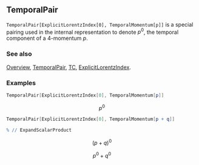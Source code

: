 ## TemporalPair

`TemporalPair[ExplicitLorentzIndex[0], TemporalMomentum[p]]` is a special pairing used in the internal representation to denote $p^0$, the temporal component of a 4-momentum $p$.

### See also

[Overview](Extra/FeynCalc.md), [TemporalPair](TemporalPair.md), [TC](TC.md), [ExplicitLorentzIndex](ExplicitLorentzIndex.md).

### Examples

```mathematica
TemporalPair[ExplicitLorentzIndex[0], TemporalMomentum[p]]
```

$$p^0$$

```mathematica
TemporalPair[ExplicitLorentzIndex[0], TemporalMomentum[p + q]] 
 
% // ExpandScalarProduct
```

$$(p+q)^0$$

$$p^0+q^0$$